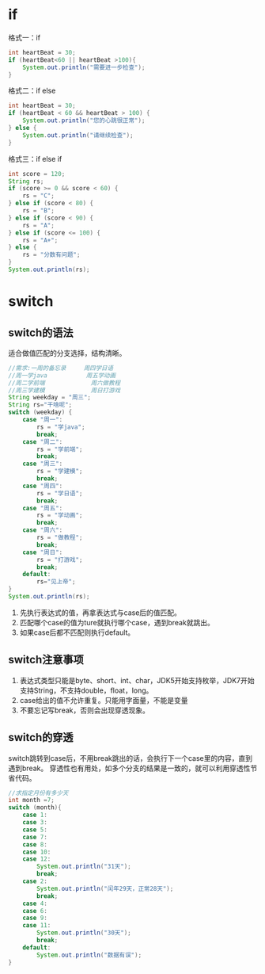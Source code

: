 # if
格式一：if
```java
int heartBeat = 30;  
if (heartBeat<60 || heartBeat >100){  
    System.out.println("需要进一步检查");  
}
```
格式二：if else
```java
int heartBeat = 30;  
if (heartBeat < 60 && heartBeat > 100) {  
    System.out.println("您的心跳很正常");  
} else {  
    System.out.println("请继续检查");  
}
```
格式三：if else if
```java
int score = 120;  
String rs;  
if (score >= 0 && score < 60) {  
    rs = "C";  
} else if (score < 80) {  
    rs = "B";  
} else if (score < 90) {  
    rs = "A";  
} else if (score <= 100) {  
    rs = "A+";  
} else {  
    rs = "分数有问题";  
}  
System.out.println(rs);
```

# switch
## switch的语法
适合做值匹配的分支选择，结构清晰。

```java
//需求:一周的备忘录     周四学日语  
//周一学java           周五学动画  
//周二学前端             周六做教程  
//周三学建模             周日打游戏  
String weekday = "周三";  
String rs="干啥呢";  
switch (weekday) {  
    case "周一":  
        rs = "学java";  
        break;  
    case "周二":  
        rs = "学前端";  
        break;  
    case "周三":  
        rs = "学建模";  
        break;  
    case "周四":  
        rs = "学日语";  
        break;  
    case "周五":  
        rs = "学动画";  
        break;  
    case "周六":  
        rs = "做教程";  
        break;  
    case "周日":  
        rs = "打游戏";  
        break;  
    default:  
        rs="见上帝";  
}  
System.out.println(rs);
```

1. 先执行表达式的值，再拿表达式与case后的值匹配。
2. 匹配哪个case的值为ture就执行哪个case，遇到break就跳出。
3. 如果case后都不匹配则执行default。

## switch注意事项
1. 表达式类型只能是byte、short、int、char，JDK5开始支持枚举，JDK7开始支持String，不支持double，float，long。
2. case给出的值不允许重复。只能用字面量，不能是变量
3. 不要忘记写break，否则会出现穿透现象。

## switch的穿透
switch跳转到case后，不用break跳出的话，会执行下一个case里的内容，直到遇到break。
穿透性也有用处，如多个分支的结果是一致的，就可以利用穿透性节省代码。

```java
//求指定月份有多少天
int month =7;  
switch (month){  
    case 1:  
    case 3:  
    case 5:  
    case 7:  
    case 8:  
    case 10:  
    case 12:  
        System.out.println("31天");  
        break;  
    case 2:  
        System.out.println("闰年29天，正常28天");  
        break;  
    case 4:  
    case 6:  
    case 9:  
    case 11:  
        System.out.println("30天");  
        break;  
    default:  
        System.out.println("数据有误");  
}
```